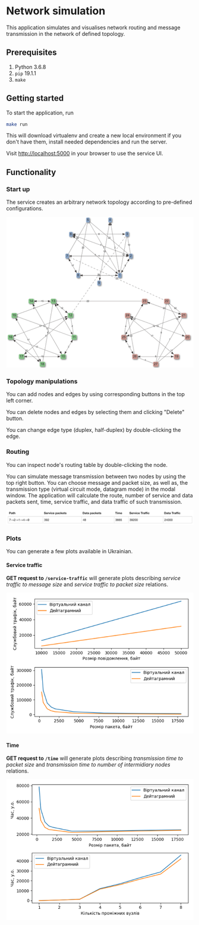 # Network simulation

This application simulates and visualises network routing and message transmission in the network of defined topology.

## Prerequisites

1. Python 3.6.8 
2. `pip` 19.1.1
3. `make`

## Getting started

To start the application, run

```bash
make run
```

This will download virtualenv and create a new local environment if you don't have them, install needed dependencies and run the server.

Visit [http://localhost:5000](http://127.0.0.1:5000) in your browser to use the service UI.

## Functionality

### Start up
The service creates an arbitrary network topology according to pre-defined configurations.

![topology](img/topology.png)

### Topology manipulations
You can add nodes and edges by using corresponding buttons in the top left corner.

You can delete nodes and edges by selecting them and clicking "Delete" button.

You can change edge type (duplex, half-duplex) by double-clicking the edge.

### Routing
You can inspect node's routing table by double-clicking the node.

You can simulate message transmission between two nodes by using the top right button. You can choose message and packet size, as well as, the transmission type (virtual circuit mode, datagram mode) in the modal window. The application will calculate the route, number of service and data packets sent, time, service traffic, and data traffic of such transmission.

![transmission result](img/transmission.png)

### Plots
You can generate a few plots available in Ukrainian.

#### Service traffic
**GET request to `/service-traffic`** will generate plots describing *service traffic to message size* and *service traffic to packet size* relations.

![service traffic plots](img/traffic.png)

#### Time
**GET request to `/time`** will generate plots describing *transmission time to packet size* and *transmission time to number of intermidiary nodes* relations.

![time plots](img/time.png)
